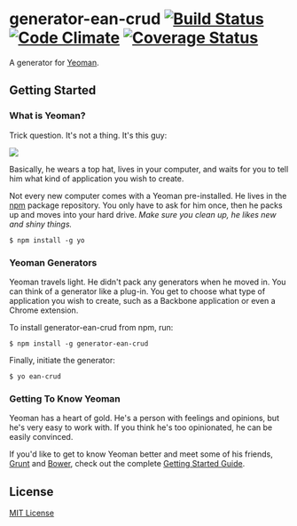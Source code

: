 # generator-ean-crud [![Build Status](https://secure.travis-ci.org/abdulkadiryaman/generator-ean-crud.png?branch=master)](https://travis-ci.org/abdulkadiryaman/generator-ean-crud)  [![Code Climate](https://codeclimate.com/github/abdulkadiryaman/generator-ean-crud.png)](https://codeclimate.com/github/abdulkadiryaman/generator-ean-crud) [![Coverage Status](https://coveralls.io/repos/abdulkadiryaman/generator-ean-crud/badge.png)](https://coveralls.io/r/abdulkadiryaman/generator-ean-crud) 

A generator for [Yeoman](http://yeoman.io).


## Getting Started

### What is Yeoman?

Trick question. It's not a thing. It's this guy:

![](http://i.imgur.com/JHaAlBJ.png)

Basically, he wears a top hat, lives in your computer, and waits for you to tell him what kind of application you wish to create.

Not every new computer comes with a Yeoman pre-installed. He lives in the [npm](https://npmjs.org) package repository. You only have to ask for him once, then he packs up and moves into your hard drive. *Make sure you clean up, he likes new and shiny things.*

```
$ npm install -g yo
```

### Yeoman Generators

Yeoman travels light. He didn't pack any generators when he moved in. You can think of a generator like a plug-in. You get to choose what type of application you wish to create, such as a Backbone application or even a Chrome extension.

To install generator-ean-crud from npm, run:

```
$ npm install -g generator-ean-crud
```

Finally, initiate the generator:

```
$ yo ean-crud
```

### Getting To Know Yeoman

Yeoman has a heart of gold. He's a person with feelings and opinions, but he's very easy to work with. If you think he's too opinionated, he can be easily convinced.

If you'd like to get to know Yeoman better and meet some of his friends, [Grunt](http://gruntjs.com) and [Bower](http://bower.io), check out the complete [Getting Started Guide](https://github.com/yeoman/yeoman/wiki/Getting-Started).


## License

[MIT License](http://en.wikipedia.org/wiki/MIT_License)
